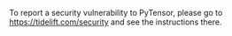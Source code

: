 To report a security vulnerability to PyTensor, please go to
https://tidelift.com/security and see the instructions there.

